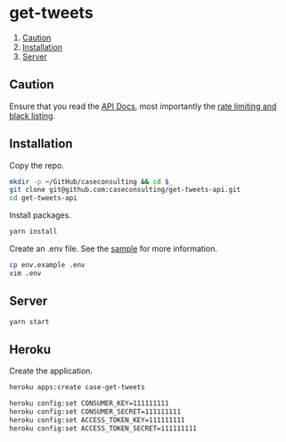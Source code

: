 # get-tweets

1. [Caution](#caution)
1. [Installation](#installation)
1. [Server](#server)

## Caution

Ensure that you read the [API Docs](https://dev.twitter.com/docs), most importantly the [rate limiting and black listing](https://dev.twitter.com/rest/public/rate-limiting).

## Installation

Copy the repo.

```bash
mkdir -p ~/GitHub/caseconsulting && cd $_
git clone git@github.com:caseconsulting/get-tweets-api.git
cd get-tweets-api
```

Install packages.

```bash
yarn install
```

Create an .env file. See the [sample](env.example) for more information.

```bash
cp env.example .env
vim .env
```


## Server

```bash
yarn start
```

## Heroku

Create the application.

```bash
heroku apps:create case-get-tweets
```

```bash
heroku config:set CONSUMER_KEY=111111111
heroku config:set CONSUMER_SECRET=111111111
heroku config:set ACCESS_TOKEN_KEY=111111111
heroku config:set ACCESS_TOKEN_SECRET=111111111
```
